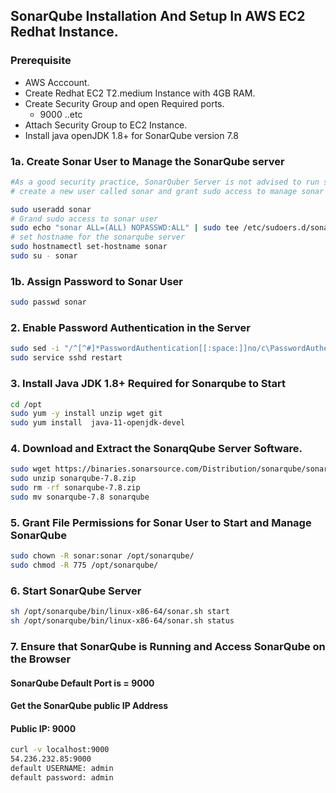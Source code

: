 ## SonarQube Installation And Setup In AWS EC2 Redhat Instance.
### Prerequisite
+ AWS Acccount.
+ Create Redhat EC2 T2.medium Instance with 4GB RAM.
+ Create Security Group and open Required ports.
   + 9000 ..etc
+ Attach Security Group to EC2 Instance.
+ Install java openJDK 1.8+ for SonarQube version 7.8

### 1a. Create Sonar User to Manage the SonarQube server
```sh
#As a good security practice, SonarQuber Server is not advised to run sonar service as a root user, 
# create a new user called sonar and grant sudo access to manage sonar services as follows

sudo useradd sonar
# Grand sudo access to sonar user
sudo echo "sonar ALL=(ALL) NOPASSWD:ALL" | sudo tee /etc/sudoers.d/sonar
# set hostname for the sonarqube server
sudo hostnamectl set-hostname sonar 
sudo su - sonar
```
### 1b. Assign Password to Sonar User
```sh
sudo passwd sonar
```
### 2. Enable Password Authentication in the Server
```sh
sudo sed -i "/^[^#]*PasswordAuthentication[[:space:]]no/c\PasswordAuthentication yes" /etc/ssh/sshd_config
sudo service sshd restart
```
### 3. Install Java JDK 1.8+ Required for Sonarqube to Start

``` sh
cd /opt
sudo yum -y install unzip wget git
sudo yum install  java-11-openjdk-devel
```
### 4. Download and Extract the SonarqQube Server Software.
```sh
sudo wget https://binaries.sonarsource.com/Distribution/sonarqube/sonarqube-7.8.zip
sudo unzip sonarqube-7.8.zip
sudo rm -rf sonarqube-7.8.zip
sudo mv sonarqube-7.8 sonarqube
```

### 5. Grant File Permissions for Sonar User to Start and Manage SonarQube
```sh
sudo chown -R sonar:sonar /opt/sonarqube/
sudo chmod -R 775 /opt/sonarqube/
```
### 6. Start SonarQube Server
```sh
sh /opt/sonarqube/bin/linux-x86-64/sonar.sh start 
sh /opt/sonarqube/bin/linux-x86-64/sonar.sh status
```

### 7. Ensure that SonarQube is Running and Access SonarQube on the Browser
#### SonarQube Default Port is = 9000
#### Get the SonarQube public IP Address 
#### Public IP: 9000
```sh
curl -v localhost:9000
54.236.232.85:9000
default USERNAME: admin
default password: admin
```
